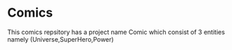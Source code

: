 # Comics
This comics repsitory has a project name Comic which consist of 3 entities namely (Universe,SuperHero,Power)
